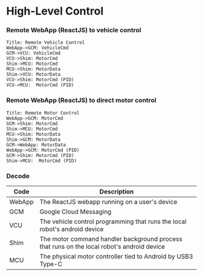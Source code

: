 # High-Level Control

### Remote WebApp (ReactJS) to vehicle control

```sequence
Title: Remote Vehicle Control
WebApp->GCM: VehicleCmd
GCM->VCU: VehicleCmd
VCU->Shim: MotorCmd
Shim->MCU: MotorCmd
MCU->Shim: MotorData
Shim->VCU: MotorData
VCU->Shim: MotorCmd (PID)
VCU->MCU:  MotorCmd (PID)
```

### Remote WebApp (ReactJS) to direct motor control

```sequence
Title: Remote Motor Control
WebApp->GCM: MotorCmd
GCM->Shim: MotorCmd
Shim->MCU: MotorCmd
MCU->Shim: MotorData
Shim->GCM: MotorData
GCM->WebApp: MotorData
WebApp->GCM: MotorCmd (PID)
GCM->Shim: MotorCmd (PID)
Shim->MCU:  MotorCmd (PID)
```

### Decode

Code | Description
---|---
WebApp | The ReactJS webapp running on a user's device
GCM | Google Cloud Messaging
VCU | The vehicle control programming that runs the local robot's android device
Shim | The motor command handler background process that runs on the local robot's android device
MCU | The physical motor controller tied to Android by USB3 Type-C
